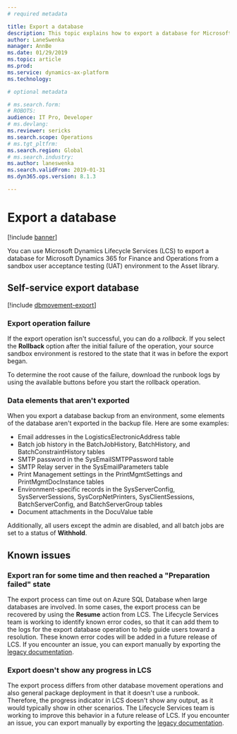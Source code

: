```yaml
---
# required metadata

title: Export a database
description: This topic explains how to export a database for Microsoft Dynamics 365 for Finance and Operations.
author: LaneSwenka
manager: AnnBe
ms.date: 01/29/2019
ms.topic: article
ms.prod: 
ms.service: dynamics-ax-platform
ms.technology: 

# optional metadata

# ms.search.form: 
# ROBOTS: 
audience: IT Pro, Developer
# ms.devlang: 
ms.reviewer: sericks
ms.search.scope: Operations
# ms.tgt_pltfrm: 
ms.search.region: Global
# ms.search.industry: 
ms.author: laneswenka
ms.search.validFrom: 2019-01-31
ms.dyn365.ops.version: 8.1.3

---
```


# Export a database

[!include [banner](../includes/banner.md)]

You can use Microsoft Dynamics Lifecycle Services (LCS) to export a database for Microsoft Dynamics 365 for Finance and Operations from a sandbox user acceptance testing (UAT) environment to the Asset library.

## Self-service export database

[!include [dbmovement-export](../includes/dbmovement-export.md)]

### Export operation failure

If the export operation isn't successful, you can do a *rollback*. If you select the **Rollback** option after the initial failure of the operation, your source sandbox environment is restored to the state that it was in before the export began.

To determine the root cause of the failure, download the runbook logs by using the available buttons before you start the rollback operation.

### Data elements that aren't exported

When you export a database backup from an environment, some elements of the database aren't exported in the backup file. Here are some examples:

* Email addresses in the LogisticsElectronicAddress table
* Batch job history in the BatchJobHistory, BatchHistory, and BatchConstraintHistory tables
* SMTP password in the SysEmailSMTPPassword table
* SMTP Relay server in the SysEmailParameters table
* Print Management settings in the PrintMgmtSettings and PrintMgmtDocInstance tables
* Environment-specific records in the SysServerConfig, SysServerSessions, SysCorpNetPrinters, SysClientSessions, BatchServerConfig, and BatchServerGroup tables
* Document attachments in the DocuValue table

Additionally, all users except the admin are disabled, and all batch jobs are set to a status of **Withhold**.

## Known issues

### Export ran for some time and then reached a "Preparation failed" state

The export process can time out on Azure SQL Database when large databases are involved. In some cases, the export process can be recovered by using the **Resume** action from LCS. The Lifecycle Services team is working to identify known error codes, so that it can add them to the logs for the export database operation to help guide users toward a resolution. These known error codes will be added in a future release of LCS. If you encounter an issue, you can export manually by exporting the [legacy documentation](https://github.com/MicrosoftDocs/dynamics-365-unified-operations-public/blob/8bf1db9f2d994fc585caf380af85bb0a50eaf02b/articles/dev-itpro/database/copy-database-from-azure-sql-to-sql-server.md).

### Export doesn't show any progress in LCS

The export process differs from other database movement operations and also general package deployment in that it doesn't use a runbook. Therefore, the progress indicator in LCS doesn't show any output, as it would typically show in other scenarios. The Lifecycle Services team is working to improve this behavior in a future release of LCS. If you encounter an issue, you can export manually by exporting the [legacy documentation](https://github.com/MicrosoftDocs/dynamics-365-unified-operations-public/blob/8bf1db9f2d994fc585caf380af85bb0a50eaf02b/articles/dev-itpro/database/copy-database-from-azure-sql-to-sql-server.md).
